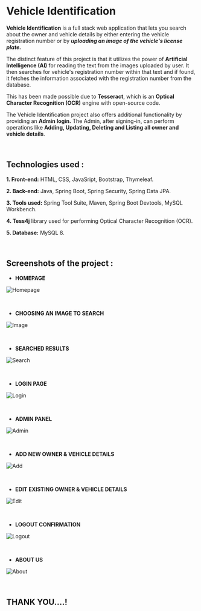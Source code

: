# Vehicle Identification
**Vehicle Identification** is a full stack web application that lets you search about the owner and vehicle details by either entering the vehicle registration number or by ***uploading an image of the vehicle's license plate.***

The distinct feature of this project is that it utilizes the power of **Artificial Intelligence (AI)** for reading the text from the images uploaded by user. It then searches for vehicle's registration number within that text and if found, it fetches the information associated with the registration number from the database.

This has been made possible due to **Tesseract**, which is an **Optical Character Recognition (OCR)** engine with open-source code.

The Vehicle Identification project also offers additional functionality by providing an **Admin login.**
The Admin, after signing-in, can perform operations like **Adding, Updating, Deleting and Listing all owner and vehicle details**.

<br>

## Technologies used :

**1. Front-end:** HTML, CSS, JavaSript, Bootstrap, Thymeleaf.

**2. Back-end:** Java, Spring Boot, Spring Security, Spring Data JPA.

**3. Tools used:** Spring Tool Suite, Maven, Spring Boot Devtools, MySQL Workbench.

**4. Tess4j** library used for performing Optical Character Recognition (OCR).

**5. Database:** MySQL 8.

<br>

## Screenshots of the project :

+  **HOMEPAGE**

![Homepage](https://user-images.githubusercontent.com/121372035/211483166-5198a08b-59fa-4866-9f6a-155d8d969c29.jpeg)

<br>

+ **CHOOSING AN IMAGE TO SEARCH**

![Image](https://user-images.githubusercontent.com/121372035/211484297-e790c26e-73b9-4d5b-8719-e26db5c6e3d6.jpeg)

<br>

+ **SEARCHED RESULTS**

![Search](https://user-images.githubusercontent.com/121372035/211484909-dc4c86e9-6292-4cfe-b06b-2983c34430e5.jpeg)

<br>

+ **LOGIN PAGE**

![Login](https://user-images.githubusercontent.com/121372035/211485041-c38b0bfc-2c94-4fb5-bf28-edf1a98b4557.jpeg)

<br>

+ **ADMIN PANEL**

![Admin](https://user-images.githubusercontent.com/121372035/211485573-9387de3b-fe7e-4fc7-bea2-75a88f0a02cc.jpeg)

<br>

+ **ADD NEW OWNER & VEHICLE DETAILS**

![Add](https://user-images.githubusercontent.com/121372035/211486302-b81417ae-49a2-42e1-8eb2-8d5d2d59f709.jpeg)

<br>

+ **EDIT EXISTING OWNER & VEHICLE DETAILS**

![Edit](https://user-images.githubusercontent.com/121372035/211486387-ae5ce564-7429-40cb-9f2b-cb1d658d9d5f.jpeg)

<br>

+ **LOGOUT CONFIRMATION**

![Logout](https://user-images.githubusercontent.com/121372035/211486544-6aaf0759-31ac-4b55-b9d6-7a09715ee563.jpeg)

<br>

+ **ABOUT US**

![About](https://user-images.githubusercontent.com/121372035/211486650-a9c5de21-a1ff-40d3-ae88-0a16a6ba8e96.jpeg)

<br>

## THANK YOU....!
